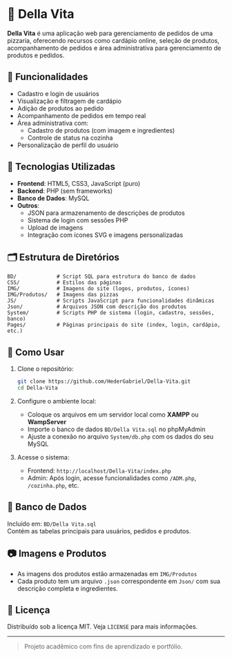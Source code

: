 # 🍕 Della Vita

**Della Vita** é uma aplicação web para gerenciamento de pedidos de uma pizzaria, oferecendo recursos como cardápio online, seleção de produtos, acompanhamento de pedidos e área administrativa para gerenciamento de produtos e pedidos.

## 📌 Funcionalidades

- Cadastro e login de usuários
- Visualização e filtragem de cardápio
- Adição de produtos ao pedido
- Acompanhamento de pedidos em tempo real
- Área administrativa com:
  - Cadastro de produtos (com imagem e ingredientes)
  - Controle de status na cozinha
- Personalização de perfil do usuário

## 🚀 Tecnologias Utilizadas

- **Frontend**: HTML5, CSS3, JavaScript (puro)
- **Backend**: PHP (sem frameworks)
- **Banco de Dados**: MySQL
- **Outros**:
  - JSON para armazenamento de descrições de produtos
  - Sistema de login com sessões PHP
  - Upload de imagens
  - Integração com ícones SVG e imagens personalizadas

## 🗂️ Estrutura de Diretórios

```
BD/             # Script SQL para estrutura do banco de dados
CSS/            # Estilos das páginas
IMG/            # Imagens do site (logos, produtos, ícones)
IMG/Produtos/   # Imagens das pizzas
JS/             # Scripts JavaScript para funcionalidades dinâmicas
Json/           # Arquivos JSON com descrição dos produtos
System/         # Scripts PHP de sistema (login, cadastro, sessões, banco)
Pages/          # Páginas principais do site (index, login, cardápio, etc.)
```

## 🧪 Como Usar

1. Clone o repositório:
   ```bash
   git clone https://github.com/HederGabriel/Della-Vita.git
   cd Della-Vita
   ```

2. Configure o ambiente local:
   - Coloque os arquivos em um servidor local como **XAMPP** ou **WampServer**
   - Importe o banco de dados `BD/Della Vita.sql` no phpMyAdmin
   - Ajuste a conexão no arquivo `System/db.php` com os dados do seu MySQL

3. Acesse o sistema:
   - Frontend: `http://localhost/Della-Vita/index.php`
   - Admin: Após login, acesse funcionalidades como `/ADM.php`, `/cozinha.php`, etc.

## 🧠 Banco de Dados

Incluído em: `BD/Della Vita.sql`  
Contém as tabelas principais para usuários, pedidos e produtos.

## 📷 Imagens e Produtos

- As imagens dos produtos estão armazenadas em `IMG/Produtos`
- Cada produto tem um arquivo `.json` correspondente em `Json/` com sua descrição completa e ingredientes.

## 📄 Licença

Distribuído sob a licença MIT. Veja `LICENSE` para mais informações.

---

> Projeto acadêmico com fins de aprendizado e portfólio.
